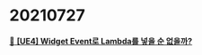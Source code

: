# 20210727


[:page_facing_up: **[UE4] Widget Event로 Lambda를 넣을 순 없을까?**](/TIL/UE4/Widget_Event_Lambda)

